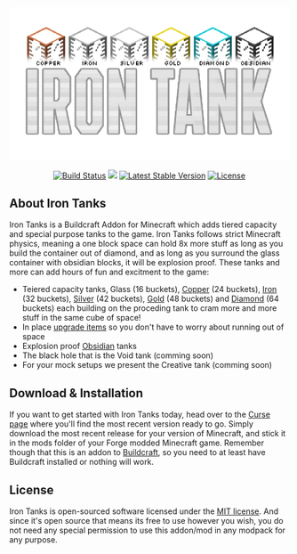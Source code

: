 <p align="center"><img src="https://github.com/Indemnity83/irontanks/blob/assets/logo/Header.png?raw=true"></p>

<p align="center">
<a href="https://travis-ci.org/Indemnity83/irontank"><img src="https://travis-ci.org/Indemnity83/irontank.svg" alt="Build Status"></a>
<a href=""><img src="https://img.shields.io/badge/downloads-112%20K-green.svg"></a>
<a href="https://minecraft.curseforge.com/projects/iron-tanks/files"><img src="https://img.shields.io/github/release/Indemnity83/irontank.svg" alt="Latest Stable Version"></a>
<a href="https://github.com/Indemnity83/irontank/blob/master/LICENSE.txt"><img src="https://img.shields.io/github/license/indemnity83/irontank.svg" alt="License"></a>
</p>

## About Iron Tanks

Iron Tanks is a Buildcraft Addon for Minecraft which adds tiered capacity and special purpose tanks to the game. Iron Tanks follows strict Minecraft physics, meaning a one block space can hold 8x more stuff as long as you build the container out of diamond, and as long as you surround the glass container with obsidian blocks, it will be explosion proof. These tanks and more can add hours of fun and excitment to the game:

 - Teiered capacity tanks, Glass (16 buckets), [Copper](https://github.com/Indemnity83/irontanks/wiki#copper-tank) (24 buckets), [Iron](https://github.com/Indemnity83/irontanks/wiki#iron-tank) (32 buckets), [Silver](https://github.com/Indemnity83/irontanks/wiki#silver-tank) (42 buckets), [Gold](https://github.com/Indemnity83/irontanks/wiki#gold-tank) (48 buckets) and [Diamond](https://github.com/Indemnity83/irontanks/wiki#diamond-tank) (64 buckets) each building on the proceding tank to cram more and more stuff in the same cube of space!
 - In place [upgrade items](https://github.com/Indemnity83/irontanks/wiki#upgrades) so you don't have to worry about running out of space
 - Explosion proof [Obsidian](https://github.com/Indemnity83/irontanks/wiki#obsidian-tank) tanks
 - The black hole that is the Void tank (comming soon)
 - For your mock setups we present the Creative tank (comming soon)
  
## Download & Installation

If you want to get started with Iron Tanks today, head over to the [Curse page](https://minecraft.curseforge.com/projects/iron-tanks) where you'll find the most recent version ready to go. Simply download the most recent release for your version of Minecraft, and stick it in the mods folder of your Forge modded Minecraft game. Remember though that this is an addon to [Buildcraft](https://minecraft.curseforge.com/projects/buildcraft), so you need to at least have Buildcraft installed or nothing will work. 

## License

Iron Tanks is open-sourced software licensed under the [MIT license](http://opensource.org/licenses/MIT). And since it's open source that means its free to use however you wish, you do not need any special permission to use this addon/mod in any modpack for any purpose. 

